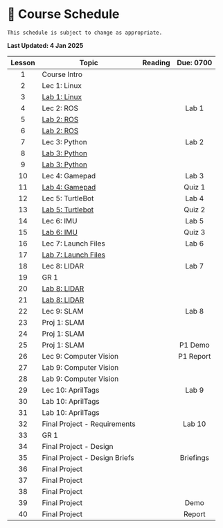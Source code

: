 # 📆 Course Schedule

```{note} 
This schedule is subject to change as appropriate.
```

**Last Updated: 4 Jan 2025**

| Lesson |                Topic                      |   Reading         | Due: 0700    |
|:------:|-------------------------------------------   |:-----------------:|:------------:|
| 1      | Course Intro                                 |                   |              |
| 2      | Lec 1: Linux                                 |                   |              |
| 3      | [Lab 1: Linux](Labs/Lab1_Linux.md)           |                   |              |
| 4      | Lec 2: ROS                                   |                   | Lab 1        |
| 5      | [Lab 2: ROS](Labs/Lab2_ROS.md)               |                   |              |
| 6      | [Lab 2: ROS](Labs/Lab2_ROS.md)               |                   |              |
| 7      | Lec 3: Python                                |                   | Lab 2        |
| 8      | [Lab 3: Python](Labs/Lab3_Python.md)         |                   |              |
| 9      | [Lab 3: Python](Labs/Lab3_Python.md)         |                   |              |
| 10     | Lec 4: Gamepad                               |                   | Lab 3        |
| 11     | [Lab 4: Gamepad](Labs/Lab4_Gamepad.md)       |                   | Quiz 1       |
| 12     | Lec 5: TurtleBot                             |                   | Lab 4        |
| 13     | [Lab 5: Turtlebot](Labs/Lab5_TurtleBot.md)   |                   | Quiz 2       |
| 14     | Lec 6: IMU                                   |                   | Lab 5        |
| 15     | [Lab 6: IMU](Labs/Lab6_IMU.md)               |                   | Quiz 3       |
| 16     | Lec 7: Launch Files                          |                   | Lab 6        |
| 17     | [Lab 7: Launch Files](Labs/Lab7_LaunchFile.md)|                  |              |
| 18     | Lec 8: LIDAR                                 |                   | Lab 7        |
| 19     | GR 1                                         |                   |              |
| 20     | [Lab 8: LIDAR](Labs/Lab8_LIDAR.md)           |                   |              |
| 21     | [Lab 8: LIDAR](Labs/Lab8_LIDAR.md)           |                   |              |
| 22     | Lec 9: SLAM                                  |                   | Lab 8        |
| 23     | Proj 1: SLAM                                 |                   |              |
| 24     | Proj 1: SLAM                                 |                   |              |
| 25     | Proj 1: SLAM                                 |                   | P1 Demo      |
| 26     | Lec 9: Computer Vision                       |                   | P1 Report    |
| 27     | Lab 9: Computer Vision                       |                   |              |
| 28     | Lab 9: Computer Vision                       |                   |              |
| 29     | Lec 10: AprilTags                            |                   | Lab 9        |
| 30     | Lab 10: AprilTags                            |                   |              |
| 31     | Lab 10: AprilTags                            |                   |              | 
| 32     | Final Project - Requirements                 |                   | Lab 10       |
| 33     | GR 1                                         |                   |              |
| 34     | Final Project - Design                       |                   |              |
| 35     | Final Project - Design Briefs                |                   | Briefings    |
| 36     | Final Project                                |                   |              |
| 37     | Final Project                                |                   |              |
| 38     | Final Project                                |                   |              |
| 39     | Final Project                                |                   | Demo         |
| 40     | Final Project                                |                   | Report       |